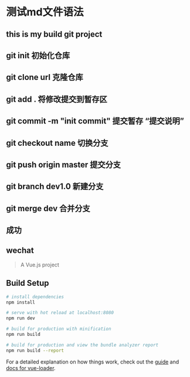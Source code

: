 # 测试md文件语法

## this is my build git project
## git init 初始化仓库
## git clone url 克隆仓库
## git add . 将修改提交到暂存区
## git commit -m "init commit" 提交暂存  “提交说明”
## git checkout name 切换分支
## git push origin master 提交分支
## git branch dev1.0 新建分支
## git merge dev 合并分支
## 成功

## wechat

> A Vue.js project

## Build Setup

``` bash
# install dependencies
npm install

# serve with hot reload at localhost:8080
npm run dev

# build for production with minification
npm run build

# build for production and view the bundle analyzer report
npm run build --report
```

For a detailed explanation on how things work, check out the [guide](http://vuejs-templates.github.io/webpack/) and [docs for vue-loader](http://vuejs.github.io/vue-loader).